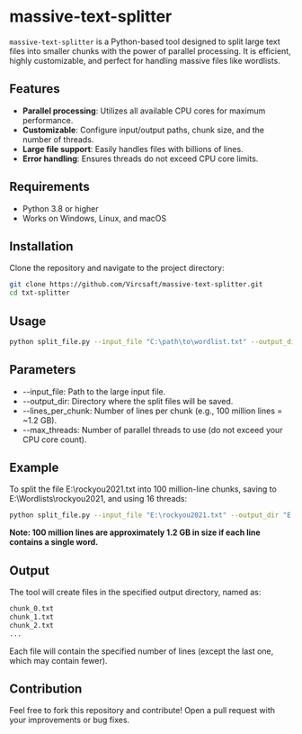 # massive-text-splitter

`massive-text-splitter` is a Python-based tool designed to split large text files into smaller chunks with the power of parallel processing. It is efficient, highly customizable, and perfect for handling massive files like wordlists.

## Features

- **Parallel processing**: Utilizes all available CPU cores for maximum performance.
- **Customizable**: Configure input/output paths, chunk size, and the number of threads.
- **Large file support**: Easily handles files with billions of lines.
- **Error handling**: Ensures threads do not exceed CPU core limits.

## Requirements

- Python 3.8 or higher
- Works on Windows, Linux, and macOS

## Installation

Clone the repository and navigate to the project directory:

```bash
git clone https://github.com/Vircsaft/massive-text-splitter.git
cd txt-splitter
```

## Usage
```bash
python split_file.py --input_file "C:\path\to\wordlist.txt" --output_dir "C:\path\to\dir" --lines_per_chunk 100000000 --max_threads 16
```

## Parameters

- --input_file: Path to the large input file.
- --output_dir: Directory where the split files will be saved.
- --lines_per_chunk: Number of lines per chunk (e.g., 100 million lines = ~1.2 GB).
- --max_threads: Number of parallel threads to use (do not exceed your CPU core count).

## Example

To split the file E:\rockyou2021.txt into 100 million-line chunks, saving to E:\Wordlists\rockyou2021, and using 16 threads:

```bash
python split_file.py --input_file "E:\rockyou2021.txt" --output_dir "E:\Wordlists\rockyou2021" --lines_per_chunk 100000000 --max_threads 16
```
**Note: 100 million lines are approximately 1.2 GB in size if each line contains a single word.**

## Output
The tool will create files in the specified output directory, named as:
```bash
chunk_0.txt
chunk_1.txt
chunk_2.txt
...
```
Each file will contain the specified number of lines (except the last one, which may contain fewer).

## Contribution
Feel free to fork this repository and contribute! Open a pull request with your improvements or bug fixes.

